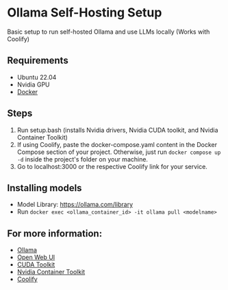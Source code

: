 # Ollama Self-Hosting Setup
Basic setup to run self-hosted Ollama and use LLMs locally (Works with Coolify)

## Requirements
- Ubuntu 22.04
- Nvidia GPU
- [Docker](https://docs.docker.com/engine/install/ubuntu/)


## Steps
1. Run setup.bash (installs Nvidia drivers, Nvidia CUDA toolkit, and Nvidia Container Toolkit)
2. If using Coolify, paste the docker-compose.yaml content in the Docker Compose section of your project. Otherwise, just run `docker compose up -d` inside the project's folder on your machine.
3. Go to localhost:3000 or the respective Coolify link for your service.


## Installing models
* Model Library: https://ollama.com/library
* Run `docker exec <ollama_container_id> -it ollama pull <modelname>`


## For more information:
- [Ollama](https://ollama.com/)
- [Open Web UI](https://docs.openwebui.com/)
- [CUDA Toolkit](https://developer.nvidia.com/cuda-downloads?target_os=Linux)
- [Nvidia Container Toolkit](https://docs.nvidia.com/datacenter/cloud-native/container-toolkit/latest/install-guide.html)
- [Coolify](https://coolify.io/)
